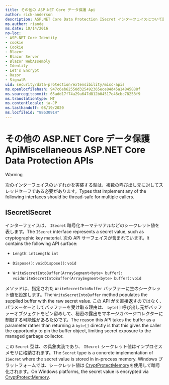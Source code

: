 ```yaml
---
title: その他の ASP.NET Core データ保護 Api
author: rick-anderson
description: ASP.NET Core Data Protection ISecret インターフェイスについて説明します。
ms.author: riande
ms.date: 10/14/2016
no-loc:
- ASP.NET Core Identity
- cookie
- Cookie
- Blazor
- Blazor Server
- Blazor WebAssembly
- Identity
- Let's Encrypt
- Razor
- SignalR
uid: security/data-protection/extensibility/misc-apis
ms.openlocfilehash: 947c6eb62550d325492365ece84d45a14845888f
ms.sourcegitcommit: 65add17f74a29a647d812b04517e46cbc78258f9
ms.translationtype: MT
ms.contentlocale: ja-JP
ms.lasthandoff: 08/19/2020
ms.locfileid: "88630914"
---
```

# <a name="miscellaneous-aspnet-core-data-protection-apis"></a><span data-ttu-id="bce5c-103">その他の ASP.NET Core データ保護 Api</span><span class="sxs-lookup"><span data-stu-id="bce5c-103">Miscellaneous ASP.NET Core Data Protection APIs</span></span>

<a name="data-protection-extensibility-mics-apis"></a>

>[!WARNING]
> <span data-ttu-id="bce5c-104">次のインターフェイスのいずれかを実装する型は、複数の呼び出し元に対してスレッドセーフである必要があります。</span><span class="sxs-lookup"><span data-stu-id="bce5c-104">Types that implement any of the following interfaces should be thread-safe for multiple callers.</span></span>

## <a name="isecret"></a><span data-ttu-id="bce5c-105">ISecret</span><span class="sxs-lookup"><span data-stu-id="bce5c-105">ISecret</span></span>

<span data-ttu-id="bce5c-106">インターフェイスは、 `ISecret` 暗号化キーマテリアルなどのシークレット値を表します。</span><span class="sxs-lookup"><span data-stu-id="bce5c-106">The `ISecret` interface represents a secret value, such as cryptographic key material.</span></span> <span data-ttu-id="bce5c-107">次の API サーフェイスが含まれています。</span><span class="sxs-lookup"><span data-stu-id="bce5c-107">It contains the following API surface:</span></span>

* <span data-ttu-id="bce5c-108">`Length`: `int`</span><span class="sxs-lookup"><span data-stu-id="bce5c-108">`Length`: `int`</span></span>

* <span data-ttu-id="bce5c-109">`Dispose()`: `void`</span><span class="sxs-lookup"><span data-stu-id="bce5c-109">`Dispose()`: `void`</span></span>

* <span data-ttu-id="bce5c-110">`WriteSecretIntoBuffer(ArraySegment<byte> buffer)`: `void`</span><span class="sxs-lookup"><span data-stu-id="bce5c-110">`WriteSecretIntoBuffer(ArraySegment<byte> buffer)`: `void`</span></span>

<span data-ttu-id="bce5c-111">メソッドは、指定された `WriteSecretIntoBuffer` バッファーに生のシークレット値を設定します。</span><span class="sxs-lookup"><span data-stu-id="bce5c-111">The `WriteSecretIntoBuffer` method populates the supplied buffer with the raw secret value.</span></span> <span data-ttu-id="bce5c-112">この API がを直接返すのではなく、パラメーターとしてバッファーを受け取る理由は、 `byte[]` 呼び出し元がバッファーオブジェクトをピン留めして、秘密の露出をマネージガベージコレクターに制限する可能性があるためです。</span><span class="sxs-lookup"><span data-stu-id="bce5c-112">The reason this API takes the buffer as a parameter rather than returning a `byte[]` directly is that this gives the caller the opportunity to pin the buffer object, limiting secret exposure to the managed garbage collector.</span></span>

<span data-ttu-id="bce5c-113">この `Secret` 型は、の具象実装であり、 `ISecret` シークレット値はインプロセスメモリに格納されます。</span><span class="sxs-lookup"><span data-stu-id="bce5c-113">The `Secret` type is a concrete implementation of `ISecret` where the secret value is stored in in-process memory.</span></span> <span data-ttu-id="bce5c-114">Windows プラットフォームでは、シークレット値は [CryptProtectMemory](/windows/win32/api/dpapi/nf-dpapi-cryptprotectmemory)を使用して暗号化されます。</span><span class="sxs-lookup"><span data-stu-id="bce5c-114">On Windows platforms, the secret value is encrypted via [CryptProtectMemory](/windows/win32/api/dpapi/nf-dpapi-cryptprotectmemory).</span></span>
